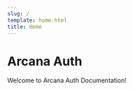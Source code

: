 ```yaml
---
slug: /
template: home.html
title: Home
---
```


# Arcana Auth

Welcome to Arcana Auth Documentation!